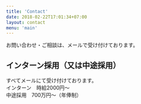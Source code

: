```yaml
---
title: 'Contact'
date: 2018-02-22T17:01:34+07:00
layout: contact
menu: 'main'
---
```


お問い合わせ・ご相談は、メールで受け付けております。<br>
## インターン採用（又は中途採用）
すべてメールにて受け付けております。
<br>インターン　時給2000円〜
<br>中途採用　700万円〜（年俸制）
